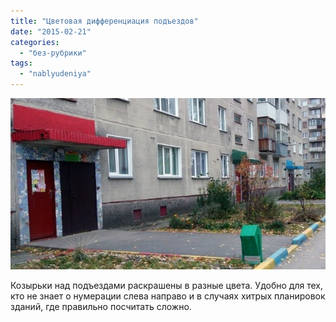 ```yaml
---
title: "Цветовая дифференциация подъездов"
date: "2015-02-21"
categories: 
  - "без-рубрики"
tags: 
  - "nablyudeniya"
---
```


![](images/cvetovaja-differenciacija-podezdov-lg.jpg)

Козырьки над подъездами раскрашены в разные цвета. Удобно для тех, кто не знает о нумерации слева направо и в случаях хитрых планировок зданий, где правильно посчитать сложно.
